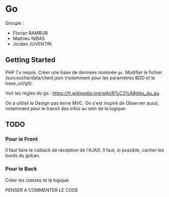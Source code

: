 # Go
Groupe :
- Florian RAMBUR
- Mathieu NIBAS
- Jordan JUVENTIN

## Getting Started
PHP 7.x requis.
Créer une base de données nommée `go`.
Modifier le fichier /surcouche/data/client.json (notamment pour les paramètres BDD et le base_url/git).

Voir les règles du go : https://fr.wikipedia.org/wiki/R%C3%A8gles_du_go.

On a utilisé le Design pas terne MVC. On s'est inspiré de Observer aussi, notamment pour le transit des infos au sein de la logique.

## TODO
### Pour le Front
Il faut faire le calback de réception de l'AJAX. 
Il faut, si possible, cacher les bords du goban.

### Pour le Back
Créer les classes et la logique

PENSER A COMMENTER LE CODE